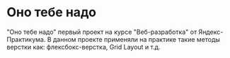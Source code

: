 # Оно тебе надо
"Оно тебе надо" первый проект на курсе "Веб-разработка" от Яндекс-Практикума.
В данном проекте применяли на практике такие методы верстки как: флексбокс-верстка, Grid Layout и т.д.
